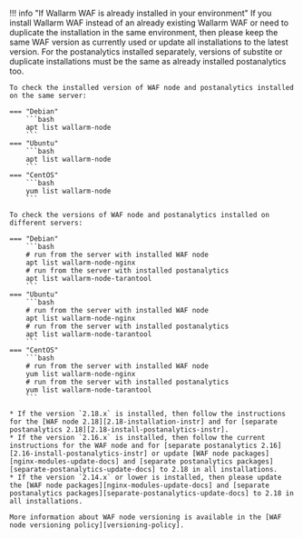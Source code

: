 !!! info "If Wallarm WAF is already installed in your environment"
    If you install Wallarm WAF instead of an already existing Wallarm WAF or need to duplicate the installation in the same environment, then please keep the same WAF version as currently used or update all installations to the latest version. For the postanalytics installed separately, versions of substite or duplicate installations must be the same as already installed postanalytics too.

    To check the installed version of WAF node and postanalytics installed on the same server:

    === "Debian"
        ```bash
        apt list wallarm-node
        ```
    === "Ubuntu"
        ```bash
        apt list wallarm-node
        ```
    === "CentOS"
        ```bash
        yum list wallarm-node
        ```

    To check the versions of WAF node and postanalytics installed on different servers:

    === "Debian"
        ```bash
        # run from the server with installed WAF node
        apt list wallarm-node-nginx
        # run from the server with installed postanalytics
        apt list wallarm-node-tarantool
        ```
    === "Ubuntu"
        ```bash
        # run from the server with installed WAF node
        apt list wallarm-node-nginx
        # run from the server with installed postanalytics
        apt list wallarm-node-tarantool
        ```
    === "CentOS"
        ```bash
        # run from the server with installed WAF node
        yum list wallarm-node-nginx
        # run from the server with installed postanalytics
        yum list wallarm-node-tarantool
        ```

    * If the version `2.18.x` is installed, then follow the instructions for the [WAF node 2.18][2.18-installation-instr] and for [separate postanalytics 2.18][2.18-install-postanalytics-instr].
    * If the version `2.16.x` is installed, then follow the current instructions for the WAF node and for [separate postanalytics 2.16][2.16-install-postanalytics-instr] or update [WAF node packages][nginx-modules-update-docs] and [separate postanalytics packages][separate-postanalytics-update-docs] to 2.18 in all installations.
    * If the version `2.14.x` or lower is installed, then please update the [WAF node packages][nginx-modules-update-docs] and [separate postanalytics packages][separate-postanalytics-update-docs] to 2.18 in all installations.

    More information about WAF node versioning is available in the [WAF node versioning policy][versioning-policy].
